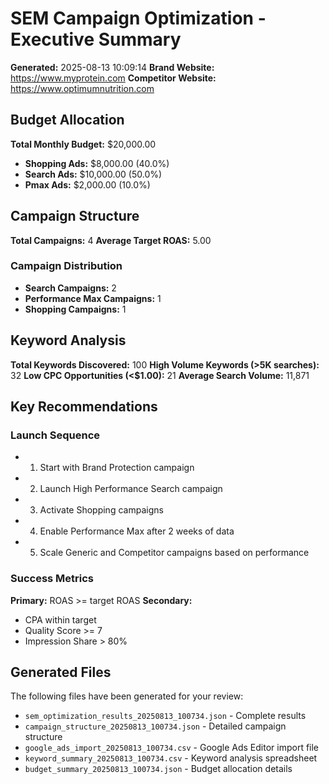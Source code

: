 # SEM Campaign Optimization - Executive Summary
**Generated:** 2025-08-13 10:09:14
**Brand Website:** https://www.myprotein.com
**Competitor Website:** https://www.optimumnutrition.com

## Budget Allocation
**Total Monthly Budget:** $20,000.00

- **Shopping Ads:** $8,000.00 (40.0%)
- **Search Ads:** $10,000.00 (50.0%)
- **Pmax Ads:** $2,000.00 (10.0%)

## Campaign Structure
**Total Campaigns:** 4
**Average Target ROAS:** 5.00

### Campaign Distribution
- **Search Campaigns:** 2
- **Performance Max Campaigns:** 1
- **Shopping Campaigns:** 1

## Keyword Analysis
**Total Keywords Discovered:** 100
**High Volume Keywords (>5K searches):** 32
**Low CPC Opportunities (<$1.00):** 21
**Average Search Volume:** 11,871

## Key Recommendations

### Launch Sequence
- 1. Start with Brand Protection campaign
- 2. Launch High Performance Search campaign
- 3. Activate Shopping campaigns
- 4. Enable Performance Max after 2 weeks of data
- 5. Scale Generic and Competitor campaigns based on performance

### Success Metrics
**Primary:** ROAS >= target ROAS
**Secondary:**
- CPA within target
- Quality Score >= 7
- Impression Share > 80%

## Generated Files
The following files have been generated for your review:
- `sem_optimization_results_20250813_100734.json` - Complete results
- `campaign_structure_20250813_100734.json` - Detailed campaign structure
- `google_ads_import_20250813_100734.csv` - Google Ads Editor import file
- `keyword_summary_20250813_100734.csv` - Keyword analysis spreadsheet
- `budget_summary_20250813_100734.json` - Budget allocation details